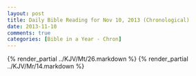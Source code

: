 ```yaml
---
layout: post
title: Daily Bible Reading for Nov 10, 2013 (Chronological)
date: 2013-11-10
comments: true
categories: [Bible in a Year - Chron]
---
```

{% render_partial ../KJV/Mt/26.markdown %}
{% render_partial ../KJV/Mr/14.markdown %}

